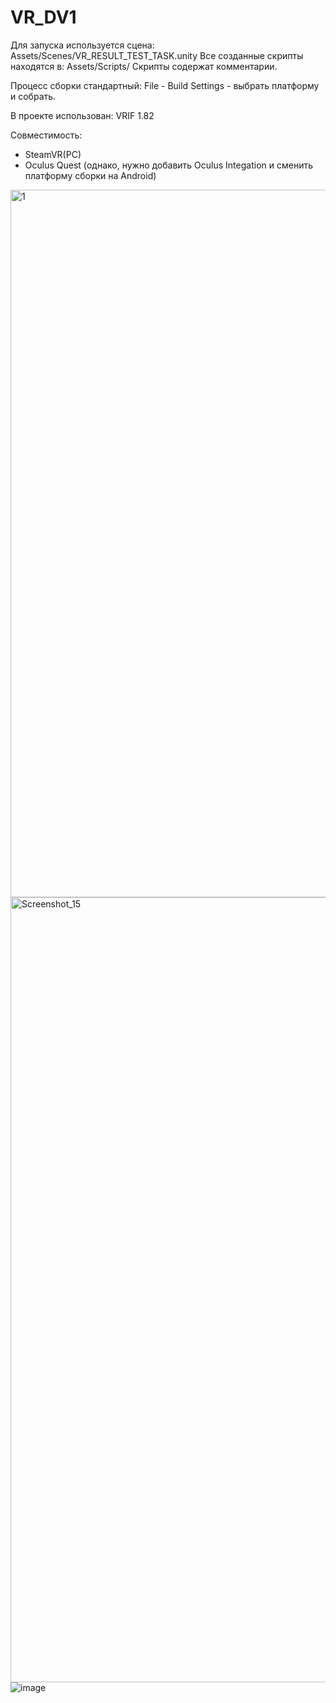 # VR_DV1

Для запуска используется сцена: Assets/Scenes/VR_RESULT_TEST_TASK.unity
Все созданные скрипты находятся в: Assets/Scripts/
Скрипты содержат комментарии.

Процесс сборки стандартный: File - Build Settings - выбрать платформу и собрать.

В проекте использован: VRIF 1.82

Совместимость:
- SteamVR(PC)
- Oculus Quest (однако, нужно добавить Oculus Integation и сменить платформу сборки на Android)



<img width="1132" alt="1" src="https://github.com/user-attachments/assets/2da94126-1451-447d-bf62-b0fab5d84aa8"><img width="1256" alt="Screenshot_15" src="https://github.com/user-attachments/assets/3e7f2096-ba44-4f97-ab76-63cf5ff5d0f1">
![image](https://github.com/user-attachments/assets/a918a7a0-c511-45ee-a1cd-8762d25b0194)

